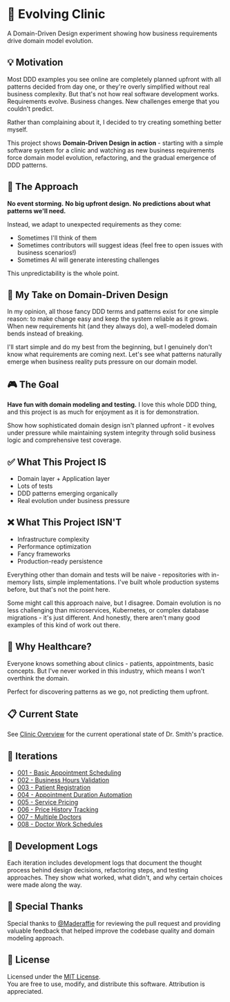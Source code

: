 # 🏥 Evolving Clinic

A Domain-Driven Design experiment showing how business requirements drive domain model evolution.

## 💡 Motivation

Most DDD examples you see online are completely planned upfront with all patterns decided from day one, or they're overly simplified without real business complexity. But that's not how real software development works. Requirements evolve. Business changes. New challenges emerge that you couldn't predict.

Rather than complaining about it, I decided to try creating something better myself.

This project shows **Domain-Driven Design in action** - starting with a simple software system for a clinic and watching as new business requirements force domain model evolution, refactoring, and the gradual emergence of DDD patterns.

## 🎯 The Approach

**No event storming.** **No big upfront design.** **No predictions about what patterns we'll need.**

Instead, we adapt to unexpected requirements as they come:

- Sometimes I'll think of them
- Sometimes contributors will suggest ideas (feel free to open issues with business scenarios!)
- Sometimes AI will generate interesting challenges

This unpredictability is the whole point.

## 🔄 My Take on Domain-Driven Design

In my opinion, all those fancy DDD terms and patterns exist for one simple reason: to make change easy and keep the system reliable as it grows. When new requirements hit (and they always do), a well-modeled domain bends instead of breaking.

I'll start simple and do my best from the beginning, but I genuinely don't know what requirements are coming next. Let's see what patterns naturally emerge when business reality puts pressure on our domain model.

## 🎮 The Goal

**Have fun with domain modeling and testing.** I love this whole DDD thing, and this project is as much for enjoyment as it is for demonstration.

Show how sophisticated domain design isn't planned upfront - it evolves under pressure while maintaining system integrity through solid business logic and comprehensive test coverage.

## ✅ What This Project IS

- Domain layer + Application layer
- Lots of tests
- DDD patterns emerging organically
- Real evolution under business pressure

## ❌ What This Project ISN'T

- Infrastructure complexity
- Performance optimization
- Fancy frameworks
- Production-ready persistence

Everything other than domain and tests will be naive - repositories with in-memory lists, simple implementations. I've built whole production systems before, but that's not the point here.

Some might call this approach naive, but I disagree. Domain evolution is no less challenging than microservices, Kubernetes, or complex database migrations - it's just different. And honestly, there aren't many good examples of this kind of work out there.

## 🏥 Why Healthcare?

Everyone knows something about clinics - patients, appointments, basic concepts. But I've never worked in this industry, which means I won't overthink the domain.

Perfect for discovering patterns as we go, not predicting them upfront.

## 📋 Current State

See [Clinic Overview](docs/clinic-overview.md) for the current operational state of Dr. Smith's practice.

## 🔄 Iterations

- [001 - Basic Appointment Scheduling](docs/iterations/001-basic-appointment-scheduling/basic-appointment-scheduling.md)
- [002 - Business Hours Validation](docs/iterations/002-business-hours-validation/business-hours-validation.md)
- [003 - Patient Registration](docs/iterations/003-patient-registration/patient-registration.md)
- [004 - Appointment Duration Automation](docs/iterations/004-appointment-duration-automation/)
- [005 - Service Pricing](docs/iterations/005-service-pricing/)
- [006 - Price History Tracking](docs/iterations/006-price-history-tracking/)
- [007 - Multiple Doctors](docs/iterations/007-multiple-doctors)
- [008 - Doctor Work Schedules](docs/iterations/008-doctor-work-schedules/)

## 📝 Development Logs

Each iteration includes development logs that document the thought process behind design decisions, refactoring steps, and testing approaches. They show what worked, what didn't, and why certain choices were made along the way.

## 🙏 Special Thanks

Special thanks to [@Maderaffie](https://github.com/Maderaffie) for reviewing the pull request and providing valuable feedback that helped improve the codebase quality and domain modeling approach.

## 📝 License

Licensed under the [MIT License](LICENSE).  
You are free to use, modify, and distribute this software. Attribution is appreciated.
